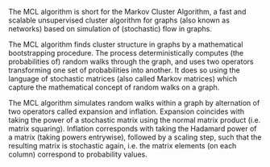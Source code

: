 The MCL algorithm is short for the Markov Cluster Algorithm, a fast and scalable unsupervised cluster algorithm for graphs (also known as networks) based on simulation of (stochastic) flow in graphs.

The MCL algorithm finds cluster structure in graphs by a mathematical bootstrapping procedure. The process deterministically computes (the probabilities of) random walks through the graph, and uses two operators transforming one set of probabilities into another. It does so using the language of stochastic matrices (also called Markov matrices) which capture the mathematical concept of random walks on a graph.

The MCL algorithm simulates random walks within a graph by alternation of two operators called expansion and inflation. Expansion coincides with taking the power of a stochastic matrix using the normal matrix product (i.e. matrix squaring). Inflation corresponds with taking the Hadamard power of a matrix (taking powers entrywise), followed by a scaling step, such that the resulting matrix is stochastic again, i.e. the matrix elements (on each column) correspond to probability values.
